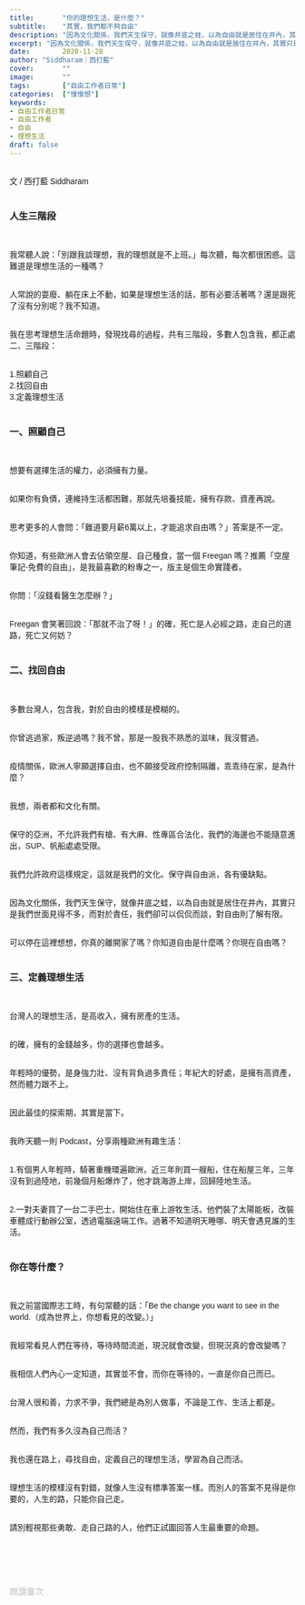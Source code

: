 ```yaml
---
title:       "你的理想生活，是什麼？"
subtitle:    "其實，我們都不夠自由"
description: "因為文化關係，我們天生保守，就像井底之蛙，以為自由就是居住在井內，其實只是我們世面見得不多，而對於責任，我們卻可以侃侃而談，奉為圭臬..."
excerpt: "因為文化關係，我們天生保守，就像井底之蛙，以為自由就是居住在井內，其實只是我們世面見得不多，而對於責任，我們卻可以侃侃而談，奉為圭臬..."
date:        2020-11-28
author: "Siddharam｜西打藍"
cover:       ""
image:       ""
tags:        ["自由工作者日常"]
categories:  ["慢慢想"]
keywords:
- 自由工作者日常
- 自由工作者
- 自由
- 理想生活
draft: false
---
```


<article style="font-family: 'Noto Sans TC', '微軟正黑體', sans-serif; font-weight: 300;">

<br>文 / 西打藍 Siddharam<br><br>

<h3 class="article-h1-color">人生三階段</h3><br>

我常聽人說：「別跟我談理想，我的理想就是不上班。」每次聽，每次都很困惑。這難道是理想生活的一種嗎？<br><br>

人常說的耍廢、躺在床上不動，如果是理想生活的話，那有必要活著嗎？還是跟死了沒有分別呢？我不知道。<br><br>

我在思考理想生活命題時，發現找尋的過程，共有三階段，多數人包含我，都正處二、三階段：<br><br>

1.照顧自己<br>
2.找回自由<br>
3.定義理想生活<br><br>


<h3 class="article-h1-color">一、照顧自己</h3><br>


想要有選擇生活的權力，必須擁有力量。<br><br>

如果你有負債，連維持生活都困難，那就先培養技能，擁有存款、資產再說。<br><br>

思考更多的人會問：「難道要月薪6萬以上，才能追求自由嗎？」答案是不一定。<br><br>

你知道，有些歐洲人會去佔領空屋、自己種食，當一個 Freegan 嗎？推薦「空屋筆記-免費的自由」，是我最喜歡的粉專之一，版主是個生命實踐者。<br><br>

你問：「沒錢看醫生怎麼辦？」<br><br>

Freegan 會笑著回說：「那就不治了呀！」的確，死亡是人必經之路，走自己的道路，死亡又何妨？<br><br>

<h3 class="article-h1-color">二、找回自由</h3><br>


多數台灣人，包含我，對於自由的模樣是模糊的。<br><br>

你曾逃過家，叛逆過嗎？我不曾，那是一股我不熟悉的滋味，我沒嘗過。<br><br>

疫情關係，歐洲人寧願選擇自由，也不願接受政府控制隔離，乖乖待在家，是為什麼？<br><br>

我想，兩者都和文化有關。<br><br>

保守的亞洲，不允許我們有槍、有大麻、性專區合法化，我們的海邊也不能隨意進出，SUP、帆船處處受限。<br><br>

我們允許政府這樣規定，這就是我們的文化。保守與自由派，各有優缺點。<br><br>

因為文化關係，我們天生保守，就像井底之蛙，以為自由就是居住在井內，其實只是我們世面見得不多，而對於責任，我們卻可以侃侃而談，對自由則了解有限。<br><br>

可以停在這裡想想，你真的離開家了嗎？你知道自由是什麼嗎？你現在自由嗎？<br><br>

<h3 class="article-h1-color">三、定義理想生活</h3><br>

台灣人的理想生活，是高收入，擁有房產的生活。<br><br>

的確，擁有的金錢越多，你的選擇也會越多。<br><br>

年輕時的優勢，是身強力壯、沒有背負過多責任；年紀大的好處，是擁有高資產，然而體力跟不上。<br><br>

因此最佳的探索期，其實是當下。<br><br>

我昨天聽一則 Podcast，分享兩種歐洲有趣生活：<br><br>

1.有個男人年輕時，騎著重機環遍歐洲，近三年則買一艘船，住在船屋三年，三年沒有到過陸地，前幾個月船爆炸了，他才跳海游上岸，回歸陸地生活。<br><br>

2.一對夫妻買了一台二手巴士，開始住在車上游牧生活。他們裝了太陽能板，改裝車體成行動辦公室，透過電腦遠端工作。過著不知道明天睡哪、明天會遇見誰的生活。<br><br>

<h3 class="article-h1-color">你在等什麼？</h3><br>


我之前當國際志工時，有句常聽的話：「Be the change you want to see in the world.（成為世界上，你想看見的改變。）」<br><br>

我經常看見人們在等待，等待時間流逝，現況就會改變，但現況真的會改變嗎？<br><br>

我相信人們內心一定知道，其實並不會，而你在等待的，一直是你自己而已。<br><br>

台灣人很和善，力求不爭，我們總是為別人做事，不論是工作、生活上都是。<br><br>

然而，我們有多久沒為自己而活？<br><br>

我也還在路上，尋找自由，定義自己的理想生活，學習為自己而活。<br><br>

理想生活的模樣沒有對錯，就像人生沒有標準答案一樣。而別人的答案不見得是你要的，人生的路，只能你自己走。<br><br>

請別輕視那些勇敢、走自己路的人，他們正試圖回答人生最重要的命題。<br><br>


<br><br><br>

</article>

<div style="color: #bfbfbf; font-size: 15px;" id="busuanzi_container_page_pv">
  閱讀量<span id="busuanzi_value_page_pv"></span>次
</div>

<script src="../../js/post.js"></script>




